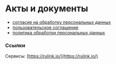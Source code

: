 ﻿# Акты и документы
- [согласие на обработку персональных данных](agreement.md)
- [пользовательское соглашение](acception.md)
- [политика обработки персональных данных](confidentiality.md)

### Ссылки
Сервисы: [https://rulink.io/](https://rulink.io/)  


